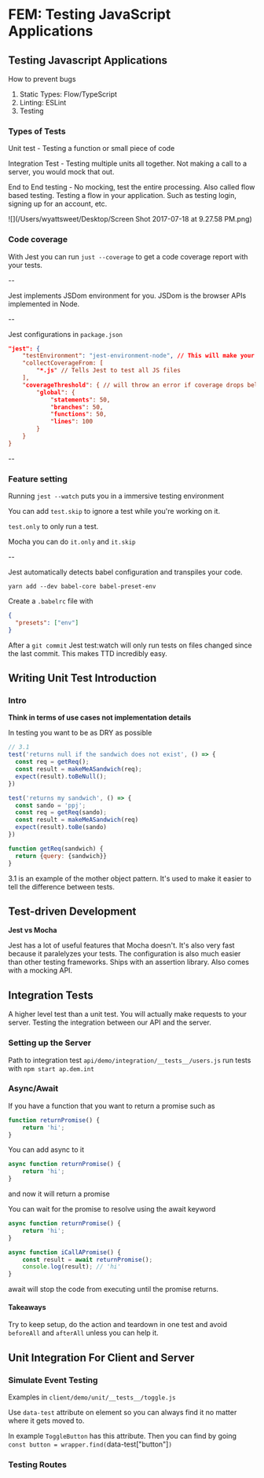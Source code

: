 # FEM: Testing JavaScript Applications

## Testing Javascript Applications

How to prevent bugs

1. Static Types: Flow/TypeScript
2. Linting: ESLint
3. Testing

### Types of Tests

Unit test - Testing a function or small piece of code

Integration Test - Testing multiple units all together. Not making a call to a server, you would mock that out. 

End to End testing - No mocking, test the entire processing. Also called flow based testing. Testing a flow in your application. Such as testing login, signing up for an account, etc.


![](/Users/wyattsweet/Desktop/Screen Shot 2017-07-18 at 9.27.58 PM.png)

### Code coverage
With Jest you can run `just --coverage` to get a code coverage report with your tests.

--

Jest implements JSDom environment for you. JSDom is the browser APIs implemented in Node.

--

Jest configurations in `package.json`

```json
"jest": {
	"testEnvironment": "jest-environment-node", // This will make your tests faster by not loading in JSDom
	"collectCoverageFrom: [
		"*.js" // Tells Jest to test all JS files
	],
	"coverageThreshold": { // will throw an error if coverage drops below these thresholds
		"global": {
			"statements": 50,
			"branches": 50,
			"functions": 50,
			"lines": 100
		}
	}
}

```
--

### Feature setting

Running `jest --watch` puts you in a immersive testing environment

You can add `test.skip` to ignore a test while you're working on it.

`test.only` to only run a test.

Mocha you can do `it.only` and `it.skip`

--

Jest automatically detects babel configuration and transpiles your code.

`yarn add --dev babel-core babel-preset-env`

Create a `.babelrc` file with 

```json
{
  "presets": ["env"]
}
```

After a `git commit` Jest test:watch will only run tests on files changed since the last commit. This makes TTD incredibly easy.

## Writing Unit Test Introduction

### Intro

**Think in terms of use cases not implementation details**

In testing you want to be as DRY as possible



```js
// 3.1
test('returns null if the sandwich does not exist', () => {
  const req = getReq();
  const result = makeMeASandwich(req);
  expect(result).toBeNull();
})

test('returns my sandwich', () => {
  const sando = 'ppj';
  const req = getReq(sando);
  const result = makeMeASandwich(req)
  expect(result).toBe(sando)
})

function getReq(sandwich) {
  return {query: {sandwich}}
}
```
3.1 is an example of the mother object pattern. It's used to make it easier to tell the difference between tests.

## Test-driven Development

**Jest vs Mocha**

Jest has a lot of useful features that Mocha doesn't. It's also very fast because it paralelyzes your tests. The configuration is also much easier than other testing frameworks. Ships with an assertion library. Also comes with a mocking API.

## Integration Tests

A higher level test than a unit test. You will actually make requests to your server. Testing the integration between our API and the server.

### Setting up the Server

Path to integration test `api/demo/integration/__tests__/users.js`
run tests with `npm start ap.dem.int`

### Async/Await

If you have a function that you want to return a promise such as 

```js
function returnPromise() {
	return 'hi';
}

```

You can add async to it

```js
async function returnPromise() {
	return 'hi';
}

```

and now it will return a promise

You can wait for the promise to resolve using the await keyword

```js
async function returnPromise() {
	return 'hi';
}

async function iCallAPromise() {
	const result = await returnPromise();
	console.log(result); // 'hi'
}
```
await will stop the code from executing until the promise returns.

#### Takeaways

Try to keep setup, do the action and teardown in one test and avoid `beforeAll` and `afterAll` unless you can help it.

## Unit Integration For Client and Server

### Simulate Event Testing
Examples in `client/demo/unit/__tests__/toggle.js`

Use `data-test` attribute on element so you can always find it no matter where it gets moved to.

In example `ToggleButton` has this attribute. Then you can find by going `const button = wrapper.find(`data-test["button"]`)`

### Testing Routes

